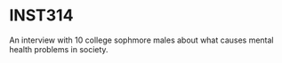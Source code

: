 # INST314
An interview with 10 college sophmore males about what causes mental health problems in society.
